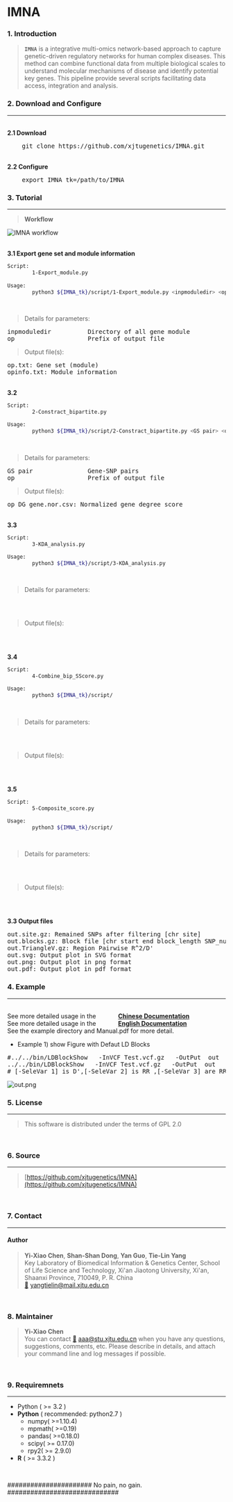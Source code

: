# IMNA
###  1. Introduction
> **`IMNA`** is a integrative multi-omics network-based approach to capture genetic-driven regulatory networks for human complex diseases. This method can combine functional data from multiple biological scales to understand molecular mechanisms of disease and identify potential key genes. This pipeline provide several scripts facilitating data access, integration and analysis.


###  2. Download and Configure
------------
</br><b>2.1 Download</b>
<pre>
	git clone https://github.com/xjtugenetics/IMNA.git
</pre>

</br><b>2.2 Configure</b>
<pre>
	export IMNA_tk=/path/to/IMNA
</pre>


###  3. Tutorial
------------
> **Workflow**  

![IMNA workflow](https://github.com/xjtugenetics/IMNA/blob/master/workflow.png)

</br><b>3.1 Export gene set and module information </b>
```bash
Script:
		1-Export_module.py
		
Usage:
		python3 ${IMNA_tk}/script/1-Export_module.py <inpmoduledir> <op>

```
</br> 

> Details for parameters:  
<pre>
inpmoduledir          Directory of all gene module
op                    Prefix of output file
</pre>

> Output file(s):  
<pre>
op.txt: Gene set (module)
opinfo.txt: Module information
</pre>

</br><b>3.2 </b>
```bash
Script:
		2-Constract_bipartite.py

Usage:
		python3 ${IMNA_tk}/script/2-Constract_bipartite.py <GS pair> <op>

```
</br>

> Details for parameters:
<pre>
GS pair               Gene-SNP pairs 
op                    Prefix of output file
</pre>

> Output file(s):
<pre>
op_DG_gene.nor.csv: Normalized gene degree score
</pre>

</br><b>3.3 </b>
```bash
Script:
		3-KDA_analysis.py

Usage:
		python3 ${IMNA_tk}/script/3-KDA_analysis.py 

```
</br>

> Details for parameters:
<pre>


</pre>

> Output file(s):
<pre>

</pre>

</br><b>3.4 </b>
```bash
Script:
		4-Combine_bip_SScore.py

Usage:
		python3 ${IMNA_tk}/script/

```
</br>

> Details for parameters:
<pre>


</pre>

> Output file(s):
<pre>

</pre>

</br><b>3.5 </b>
```bash
Script:
		5-Composite_score.py

Usage:
		python3 ${IMNA_tk}/script/

```
</br>

> Details for parameters:
<pre>


</pre>

> Output file(s):
<pre>

</pre>


</br><b>3.3 Output files</b>
<pre>
out.site.gz: Remained SNPs after filtering [chr site]
out.blocks.gz: Block file [chr start end block_length SNP_number SNPs]
out.TriangleV.gz: Region Pairwise R^2/D'
out.svg: Output plot in SVG format
out.png: Output plot in png format
out.pdf: Output plot in pdf format
</pre>


###  4. Example
------------

</br>See more detailed usage in the&nbsp;&nbsp;&nbsp;&nbsp;&nbsp;&nbsp;&nbsp;&nbsp;&nbsp;&nbsp;&nbsp;&nbsp; <b>[Chinese Documentation](https://github.com/BGI-shenzhen/LDBlockShow/blob/master/LDBlockShow_Manual_Chinese.pdf)</b>
</br>See more detailed usage in the&nbsp;&nbsp;&nbsp;&nbsp;&nbsp;&nbsp;&nbsp;&nbsp;&nbsp;&nbsp;&nbsp;&nbsp; <b>[English Documentation](https://github.com/BGI-shenzhen/LDBlockShow/blob/master/LDBlockShow_Manual_English.pdf)</b>
</br>See the example directory and  Manual.pdf for more detail.


* Example 1)  show Figure with Defaut LD Blocks

<pre>
#../../bin/LDBlockShow   -InVCF Test.vcf.gz   -OutPut  out   -Region  chr11:24100000:24200000  -OutPng -SeleVar 1
../../bin/LDBlockShow   -InVCF Test.vcf.gz   -OutPut  out   -Region  chr11:24100000:24200000  -OutPng -SeleVar 2
# [-SeleVar 1] is D',[-SeleVar 2] is RR ,[-SeleVar 3] are RR and D',[-SeleVar 4] are D' and RR # the default is D'
</pre>

![out.png](https://github.com/BGI-shenzhen/LDBlockShow/blob/master/example/Example1/out.png)


###  5. License
------------
> This software is distributed under the terms of GPL 2.0
</br>


###  6. Source
------------
> [https://github.com/xjtugenetics/IMNA](https://github.com/xjtugenetics/IMNA)
</br>


###  7. Contact
------------
#### Author
> **Yi-Xiao Chen**, **Shan-Shan Dong**, **Yan Guo**, **Tie-Lin Yang**  
> Key Laboratory of Biomedical Information & Genetics Center, School of Life Science and Technology, Xi'an Jiaotong University, Xi'an, Shaanxi Province, 710049, P. R. China  
> [:email:](yangtielin@mail.xjtu.edu.cn) yangtielin@mail.xjtu.edu.cn  
</br>


###  8. Maintainer
> **Yi-Xiao Chen**  
> You can contact [:email:](aaa@stu.xjtu.edu.cn) aaa@stu.xjtu.edu.cn
  when you have any questions, suggestions, comments, etc.
> Please describe in details, and attach your command line and log messages if possible.  
</br>


###  9. Requiremnets
------------
- Python ( >= 3.2 )
- **Python** \( recommended: python2.7 \)
	- numpy( >=1.10.4)
	- mpmath( >=0.19)
	- pandas( >=0.18.0)
	- scipy( >= 0.17.0)
	- rpy2( >= 2.9.0)
- **R** \( >= 3.3.2 \)
</br>


###################### No pain, no gain. #############################

